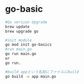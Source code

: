 # go-basic

```bash
#Go version Upgrade
brew update
brew upgrade go
```

```bash
#init module
go mod init go-basics
#run main.go
go run main.go
or
go run.
```

```bash
#build appという名前にファイルにbuild
go build -o app main.go
```
